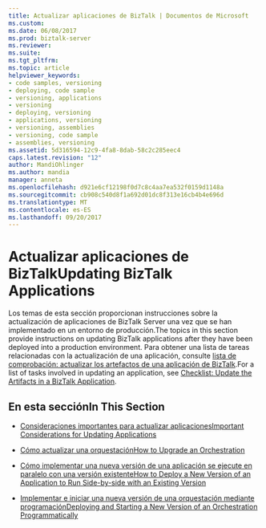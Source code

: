 ```yaml
---
title: Actualizar aplicaciones de BizTalk | Documentos de Microsoft
ms.custom: 
ms.date: 06/08/2017
ms.prod: biztalk-server
ms.reviewer: 
ms.suite: 
ms.tgt_pltfrm: 
ms.topic: article
helpviewer_keywords:
- code samples, versioning
- deploying, code sample
- versioning, applications
- versioning
- deploying, versioning
- applications, versioning
- versioning, assemblies
- versioning, code sample
- assemblies, versioning
ms.assetid: 5d316594-12c9-4fa8-8dab-58c2c285eec4
caps.latest.revision: "12"
author: MandiOhlinger
ms.author: mandia
manager: anneta
ms.openlocfilehash: d921e6cf12198f0d7c8c4aa7ea532f0159d1148a
ms.sourcegitcommit: cb908c540d8f1a692d01dc8f313e16cb4b4e696d
ms.translationtype: MT
ms.contentlocale: es-ES
ms.lasthandoff: 09/20/2017
---
```

# <a name="updating-biztalk-applications"></a><span data-ttu-id="ab28d-102">Actualizar aplicaciones de BizTalk</span><span class="sxs-lookup"><span data-stu-id="ab28d-102">Updating BizTalk Applications</span></span>
<span data-ttu-id="ab28d-103">Los temas de esta sección proporcionan instrucciones sobre la actualización de aplicaciones de BizTalk Server una vez que se han implementado en un entorno de producción.</span><span class="sxs-lookup"><span data-stu-id="ab28d-103">The topics in this section provide instructions on updating BizTalk applications after they have been deployed into a production environment.</span></span> <span data-ttu-id="ab28d-104">Para obtener una lista de tareas relacionadas con la actualización de una aplicación, consulte [lista de comprobación: actualizar los artefactos de una aplicación de BizTalk](../core/checklist-update-the-artifacts-in-a-biztalk-application.md).</span><span class="sxs-lookup"><span data-stu-id="ab28d-104">For a list of tasks involved in updating an application, see [Checklist: Update the Artifacts in a BizTalk Application](../core/checklist-update-the-artifacts-in-a-biztalk-application.md).</span></span>  
  
## <a name="in-this-section"></a><span data-ttu-id="ab28d-105">En esta sección</span><span class="sxs-lookup"><span data-stu-id="ab28d-105">In This Section</span></span>  
  
-   [<span data-ttu-id="ab28d-106">Consideraciones importantes para actualizar aplicaciones</span><span class="sxs-lookup"><span data-stu-id="ab28d-106">Important Considerations for Updating Applications</span></span>](../core/important-considerations-for-updating-applications.md)  
  
-   [<span data-ttu-id="ab28d-107">Cómo actualizar una orquestación</span><span class="sxs-lookup"><span data-stu-id="ab28d-107">How to Upgrade an Orchestration</span></span>](../core/how-to-upgrade-an-orchestration.md)  
  
-   [<span data-ttu-id="ab28d-108">Cómo implementar una nueva versión de una aplicación se ejecute en paralelo con una versión existente</span><span class="sxs-lookup"><span data-stu-id="ab28d-108">How to Deploy a New Version of an Application to Run Side-by-side with an Existing Version</span></span>](../core/deploy-new-application-version-to-run-side-by-side-with-existing-version.md)  
  
-   [<span data-ttu-id="ab28d-109">Implementar e iniciar una nueva versión de una orquestación mediante programación</span><span class="sxs-lookup"><span data-stu-id="ab28d-109">Deploying and Starting a New Version of an Orchestration Programmatically</span></span>](../core/deploying-and-starting-a-new-version-of-an-orchestration-programmatically.md)